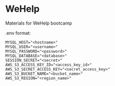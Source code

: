 # WeHelp
Materials for WeHelp bootcamp

.env format:
```
MYSQL_HOST="<hostname>"
MYSQL_USER="<username>"
MYSQL_PASSWORD="<password>"
MYSQL_DATABASE="<database>"
SESSION_SECRET="<secret>"
AWS_S3_ACCESS_KEY_ID="<access_key_id>"
AWS_S3_SECRET_ACCESS_KEY="<secret_access_key>"
AWS_S3_BUCKET_NAME="<bucket_name>"
AWS_S3_REGION="<region_name>"
```